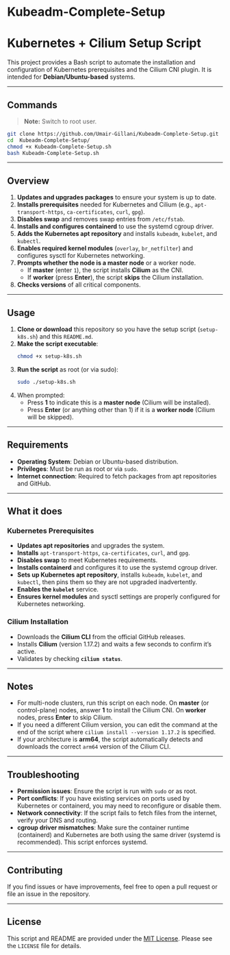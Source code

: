 # Kubeadm-Complete-Setup

# Kubernetes + Cilium Setup Script

This project provides a Bash script to automate the installation and configuration of Kubernetes prerequisites and the Cilium CNI plugin. It is intended for **Debian/Ubuntu-based** systems.

---

## Commands

> **Note:** Switch to root user.


```bash
git clone https://github.com/Umair-Gillani/Kubeadm-Complete-Setup.git
cd  Kubeadm-Complete-Setup/
chmod +x Kubeadm-Complete-Setup.sh 
bash Kubeadm-Complete-Setup.sh
```


---

## Overview

1. **Updates and upgrades packages** to ensure your system is up to date.
2. **Installs prerequisites** needed for Kubernetes and Cilium (e.g., `apt-transport-https`, `ca-certificates`, `curl`, `gpg`).
3. **Disables swap** and removes swap entries from `/etc/fstab`.
4. **Installs and configures containerd** to use the systemd cgroup driver.
5. **Adds the Kubernetes apt repository** and installs `kubeadm`, `kubelet`, and `kubectl`.
6. **Enables required kernel modules** (`overlay`, `br_netfilter`) and configures sysctl for Kubernetes networking.
7. **Prompts whether the node is a master node** or a worker node.
   - If **master** (enter `1`), the script installs **Cilium** as the CNI.
   - If **worker** (press **Enter**), the script **skips** the Cilium installation.
8. **Checks versions** of all critical components.

---

## Usage

1. **Clone or download** this repository so you have the setup script (`setup-k8s.sh`) and this `README.md`.
2. **Make the script executable**:
   ```bash
   chmod +x setup-k8s.sh
   ```
3. **Run the script** as root (or via sudo):
   ```bash
   sudo ./setup-k8s.sh
   ```
4. When prompted:
   - Press **1** to indicate this is a **master node** (Cilium will be installed).
   - Press **Enter** (or anything other than 1) if it is a **worker node** (Cilium will be skipped).

---

## Requirements

- **Operating System**: Debian or Ubuntu-based distribution.
- **Privileges**: Must be run as root or via `sudo`.
- **Internet connection**: Required to fetch packages from apt repositories and GitHub.

---

## What it does

### Kubernetes Prerequisites
- **Updates apt repositories** and upgrades the system.
- **Installs** `apt-transport-https`, `ca-certificates`, `curl`, and `gpg`.
- **Disables swap** to meet Kubernetes requirements.
- **Installs containerd** and configures it to use the systemd cgroup driver.
- **Sets up Kubernetes apt repository**, installs `kubeadm`, `kubelet`, and `kubectl`, then pins them so they are not upgraded inadvertently.
- **Enables the `kubelet`** service.
- **Ensures kernel modules** and sysctl settings are properly configured for Kubernetes networking.

### Cilium Installation
- Downloads the **Cilium CLI** from the official GitHub releases.
- Installs **Cilium** (version 1.17.2) and waits a few seconds to confirm it’s active.
- Validates by checking **`cilium status`**.

---

## Notes

- For multi-node clusters, run this script on each node. On **master** (or control-plane) nodes, answer **1** to install the Cilium CNI. On **worker** nodes, press **Enter** to skip Cilium.
- If you need a different Cilium version, you can edit the command at the end of the script where `cilium install --version 1.17.2` is specified.
- If your architecture is **arm64**, the script automatically detects and downloads the correct `arm64` version of the Cilium CLI.

---

## Troubleshooting

- **Permission issues**: Ensure the script is run with `sudo` or as root.
- **Port conflicts**: If you have existing services on ports used by Kubernetes or containerd, you may need to reconfigure or disable them.
- **Network connectivity**: If the script fails to fetch files from the internet, verify your DNS and routing.
- **cgroup driver mismatches**: Make sure the container runtime (containerd) and Kubernetes are both using the same driver (systemd is recommended). This script enforces systemd.

---

## Contributing

If you find issues or have improvements, feel free to open a pull request or file an issue in the repository.

---

## License

This script and README are provided under the [MIT License](https://opensource.org/licenses/MIT). Please see the `LICENSE` file for details.

